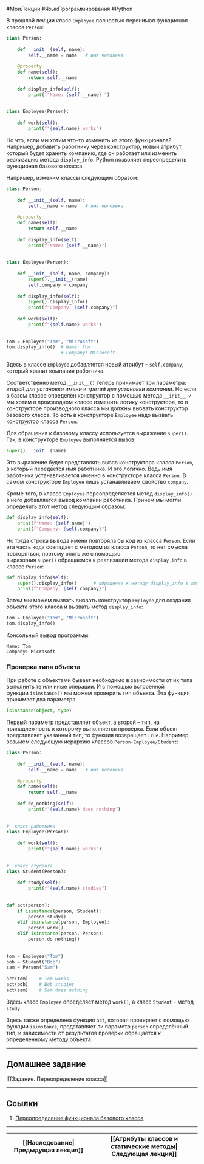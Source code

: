 #МоиЛекции #ЯзыкПрограммирования #Python 

В прошлой лекции класс `Employee` полностью перенимал функционал класса `Person`:

```python
class Person:
 
    def __init__(self, name):
        self.__name = name   # имя человека
 
    @property
    def name(self):
        return self.__name
 
    def display_info(self):
        print(f"Name: {self.__name} ")
 
 
class Employee(Person):
 
    def work(self):
        print(f"{self.name} works")
```

Но что, если мы хотим что-то изменить из этого функционала? Например, добавить работнику через конструктор, новый атрибут, который будет хранить компанию, где он работает или изменить реализацию метода `display_info`. Python позволяет переопределить функционал базового класса.

Например, изменим классы следующим образом:

```python
class Person:
 
    def __init__(self, name):
        self.__name = name   # имя человека
 
    @property
    def name(self):
        return self.__name
 
    def display_info(self):
        print(f"Name: {self.__name}")
 
 
class Employee(Person):
 
    def __init__(self, name, company):
        super().__init__(name)
        self.company = company
 
    def display_info(self):
        super().display_info()
        print(f"Company: {self.company}")
 
    def work(self):
        print(f"{self.name} works")
 
 
tom = Employee("Tom", "Microsoft")
tom.display_info()  # Name: Tom
                    # Company: Microsoft
```

Здесь в классе `Employee` добавляется новый атрибут – `self.company`, который хранит компания работника. 

Соответственно метод `__init__()` теперь принимает три параметра: *второй для установки имени* и *третий для установки компании*. Но если в базом классе определен конструктор с помощью метода `__init__`, и мы хотим в производном классе изменить логику конструктора, то в конструкторе производного класса мы должны вызвать конструктор базового класса. То есть в конструкторе `Employee` надо вызвать конструктор класса `Person`.

Для обращения к базовому классу используется выражение `super()`. Так, в конструкторе `Employee` выполняется вызов:

```python
super().__init__(name)
```

Это выражение будет представлять вызов конструктора класса `Person`, в который передается имя работника. И это логично. Ведь имя работника устанавливается именно в конструкторе класса `Person`. В самом конструкторе `Employee` лишь устанавливаем свойство `company`.

Кроме того, в классе `Employee` переопределяется метод `display_info()` – в него добавляется вывод компании работника. Причем мы могли определить этот метод следующим образом:

```python
def display_info(self):
    print(f"Name: {self.name}")
    print(f"Company: {self.company}")
```

Но тогда строка вывода имени повторяла бы код из класса `Person`. Если эта часть кода совпадает с методом из класса `Person`, то нет смысла повторяться, поэтому опять же с помощью выражения `super()` обращаемся к реализации метода `display_info` в классе `Person`:

```python
def display_info(self):
    super().display_info()      # обращение к методу display_info в классе Person
    print(f"Company: {self.company}")
```

Затем мы можем вызвать вызвать конструктор `Employee` для создания объекта этого класса и вызвать метод `display_info`:

```python
tom = Employee("Tom", "Microsoft")
tom.display_info()
```

Консольный вывод программы:

```
Name: Tom
Company: Microsoft
```

### Проверка типа объекта

При работе с объектами бывает необходимо в зависимости от их типа выполнить те или иные операции. И с помощью встроенной функции `isinstance()` мы можем проверить тип объекта. Эта функция принимает два параметра:

```python
isinstance(object, type)
```

Первый параметр представляет объект, а второй – тип, на принадлежность к которому выполняется проверка. Если объект представляет указанный тип, то функция возвращает `True`. Например, возьмем следующую иерархию классов `Person-Employee/Student`:

```python
class Person:
 
    def __init__(self, name):
        self.__name = name   # имя человека
 
    @property
    def name(self):
        return self.__name
 
    def do_nothing(self):
        print(f"{self.name} does nothing")
 
 
#  класс работника
class Employee(Person):
 
    def work(self):
        print(f"{self.name} works")
 
 
#  класс студента
class Student(Person):
 
    def study(self):
        print(f"{self.name} studies")
 
 
def act(person):
    if isinstance(person, Student):
        person.study()
    elif isinstance(person, Employee):
        person.work()
    elif isinstance(person, Person):
        person.do_nothing()
 
 
tom = Employee("Tom")
bob = Student("Bob")
sam = Person("Sam")
 
act(tom)    # Tom works
act(bob)    # Bob studies
act(sam)    # Sam does nothing
```

Здесь класс `Employee` определяет метод `work()`, а класс `Student` – метод `study`.

Здесь также определена функция `act`, которая проверяет с помощью функции `isinstance`, представляет ли параметр `person` определённый тип, и зависимости от результатов проверки обращается к определенному методу объекта.

---
## Домашнее задание

![[Задание. Переопределение класса]]

---
## Ссылки

1. [Переопределение функционала базового класса](https://metanit.com/python/tutorial/7.4.php)

---

| [[Наследование\|Предыдущая лекция]] | [[Атрибуты классов и статические методы\|Следующая лекция]] |
| ----------------------------------- | ----------------------------------------------------------- |

